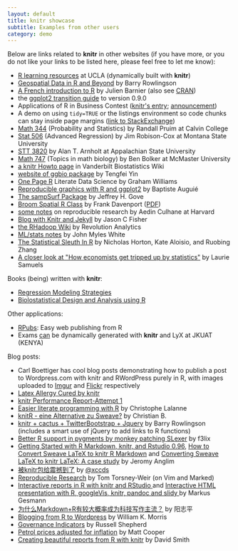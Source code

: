 ```yaml
---
layout: default
title: knitr showcase
subtitle: Examples from other users
category: demo
---
```


Below are links related to **knitr** in other websites (if you have more, or you do not like your links to be listed here, please feel free to let me know):

- [R learning resources](http://www.ats.ucla.edu/stat/r/) at UCLA (dynamically built with **knitr**)
- [Geospatial Data in R and Beyond](http://www.maths.lancs.ac.uk/~rowlings/Teaching/UseR2012/) by Barry Rowlingson
- [A French introduction to R](http://alea.fr.eu.org/pages/intro-R) by Julien Barnier (also see [CRAN](http://cran.r-project.org/other-docs.html))
- the [ggplot2 transition guide](https://github.com/djmurphy420/ggplot2-transition-guide) to version 0.9.0
- Applications of R in Business Contest ([knitr's entry](http://www.inside-r.org/howto/knitr-elegant-flexible-and-fast-dynamic-report-generation-r); [announcement](http://www.revolutionanalytics.com/news-events/news-room/2012/applications-of-r-in-business-competition.php))
- A demo on using `tidy=TRUE` or the listings environment so code chunks can stay inside page margins ([link to StackExchange](http://tex.stackexchange.com/q/41471/9128))
- [Math 344](http://www.calvin.edu/~rpruim/courses/m344/S12/) (Probability and Statistics) by Randall Pruim at Calvin College
- [Stat 506](http://www.math.montana.edu/~jimrc/classes/stat506/) (Advanced Regression) by Jim Robison-Cox at Montana State University
- [STT 3820](http://www1.appstate.edu/~arnholta/classes/STT3820/index.htm) by Alan T. Arnholt at Appalachian State University
- [Math 747](http://www.math.mcmaster.ca/~bolker/classes/m747/) (Topics in math biology) by Ben Bolker at McMaster University
- [a knitr Howto page](http://biostat.mc.vanderbilt.edu/wiki/Main/KnitrHowto) in Vanderbilt Biostatistics Wiki
- [website of ggbio package](http://tengfei.github.com/ggbio/) by Tengfei Yin
- [One Page R](http://onepager.togaware.com/) Literate Data Science by Graham Williams
- [Reproducible graphics with R and ggplot2](http://www.scribd.com/doc/93360631/Presentation) by Baptiste Auguié
- [The sampSurf Package](http://sampsurf.r-forge.r-project.org/) by Jeffrey H. Gove
- [Broom Spatial R Class](http://davenportspatialanalytics.squarespace.com/blog/2012/6/19/notes-from-a-recent-spatial-r-class-i-gave.html) by Frank Davenport ([PDF](https://dl.dropbox.com/u/9577903/broomspatial.pdf))
- [some notes](http://bcb.dfci.harvard.edu/~aedin/courses/ReproducibleResearch/) on reproducible research by Aedin Culhane at Harvard
- [Blog with Knitr and Jekyll](http://jfisher-usgs.github.com/r/2012/07/03/knitr-jekyll/) by Jason C Fisher
- [the RHadoop Wiki](https://github.com/RevolutionAnalytics/RHadoop/wiki) by Revolution Analytics
- [ML/stats notes](https://github.com/johnmyleswhite/MLNotes) by John Myles White
- [The Statistical Sleuth In R](http://www.math.smith.edu/~nhorton/sleuth/) by Nicholas Horton, Kate Aloisio, and Ruobing Zhang
- [A closer look at "How economists get tripped up by statistics"](http://biostat.mc.vanderbilt.edu/wiki/Main/GradStudentsHelpfulExamples) by Laurie Samuels

Books (being) written with **knitr**:

- [Regression Modeling Strategies](https://groups.google.com/forum/?hl=en&fromgroups#!topic/knitr/bYj3Zn11hjE)
- [Biolostatistical Design and Analysis using R](http://yihui.name/en/guestbook/#comment-456270476)

Other applications:

- [RPubs](http://rpubs.com/): Easy web publishing from R
- Exams [can](http://yihui.name/knitr/#comment-454337734) be dynamically generated with **knitr** and LyX at JKUAT (KENYA)

Blog posts:

- Carl Boettiger has cool blog posts demonstrating how to publish a post to Wordpress.com with knitr and RWordPress purely in R, with images uploaded to [Imgur](http://www.carlboettiger.info/archives/3974) and [Flickr](http://www.carlboettiger.info/archives/3988) respectively
- [Latex Allergy Cured by knitr](http://timelyportfolio.blogspot.com/2012/04/latex-allergy-cured-by-knitr.html)
- [knitr Performance Report-Attempt 1](http://timelyportfolio.blogspot.com/2012/04/knitr-performance-report-attempt-1.html)
- [Easier literate programming with R](http://aliquote.org/memos/2012/04/02/easier-literate-programming-with-r) by Christophe Lalanne
- [knitR - eine Alternative zu Sweave?](http://www.blogofolio.de/2012/05/knitr-eine-alternative-zu-sweave/) by 
Christian B.
- [knitr + cactus + TwitterBootstrap + Jquery](http://geospaced.blogspot.com/2012/05/knitr-cactus-twitterbootstrap-jquery.html) by Barry Rowlingson (includes a smart use of jQuery to add links to R functions)
- [Better R support in pygments by monkey patching SLexer](http://blog.felixriedel.com/2012/05/better-r-support-in-pygments-by-monkey-patching-slexer/) by f3lix
- [Getting Started with R Markdown, knitr, and Rstudio 0.96](http://jeromyanglim.blogspot.com.au/2012/05/getting-started-with-r-markdown-knitr.html), [How to Convert Sweave LaTeX to knitr R Markdown](http://jeromyanglim.blogspot.com/2012/06/how-to-convert-sweave-latex-to-knitr-r.html) and [Converting Sweave LaTeX to knitr LaTeX: A case study](http://jeromyanglim.blogspot.com/2012/06/converting-sweave-latex-to-knitr-latex.html) by Jeromy Anglim
- [被knitr包给震撼到了](http://xccds1977.blogspot.com/2012/05/knitr.html) by [@xccds](https://twitter.com/xccds)
- [Reproducible Research](http://torsneyt.wordpress.com/2012/05/19/reproducible-research/) by Tom Torsney-Weir (on Vim and Marked)
- [Interactive reports in R with knitr and RStudio ](http://lamages.blogspot.co.uk/2012/05/interactive-reports-in-r-with-knitr-and.html) and [Interactive HTML presentation with R, googleVis, knitr, pandoc and slidy ](http://lamages.blogspot.com/2012/05/interactive-html-presentation-with-r.html) by Markus Gesmann
- [为什么Markdown+R有较大概率成为科技写作主流？](http://www.yangzhiping.com/tech/r-markdown-knitr.html) by 阳志平
- [Blogging from R to Wordpress](http://wkmor1.wordpress.com/2012/07/01/rchievement-of-the-day-3-bloggin-from-r-14/) by William K. Morris
- [Governance Indicators](http://www.russellshepherd.com/d/?q=blog/governance-indicators) by Russell Shepherd
- [Petrol prices adjusted for inflation](http://mcfromnz.wordpress.com/2012/07/28/petrol-prices-adjusted-for-inflation/) by Matt Cooper
- [Creating beautiful reports from R with knitr](http://blog.revolutionanalytics.com/2012/08/creating-beautiful-reports-from-r-with-knitr.html) by David Smith

